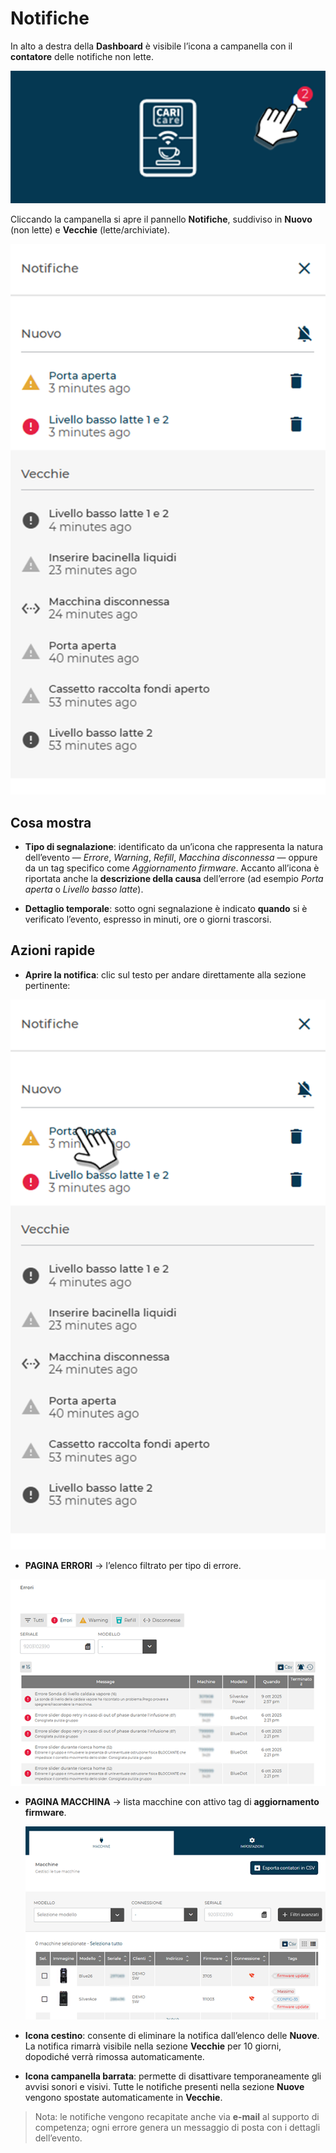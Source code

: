 # Notifiche

In alto a destra della **Dashboard** è visibile l’icona a campanella con il **contatore** delle notifiche non lette.

<kbd>![Alarm Notifiche](_images/notifiche.png)</kbd>

Cliccando la campanella si apre il pannello **Notifiche**, suddiviso in **Nuovo** (non lette) e **Vecchie** (lette/archiviate).

<kbd>![Pannello Notifiche](_images/notifiche-01.png)</kbd>

## Cosa mostra

* **Tipo di segnalazione**: identificato da un’icona che rappresenta la natura dell’evento — *Errore*, *Warning*, *Refill*, *Macchina disconnessa* — oppure da un tag specifico come *Aggiornamento firmware*.
  Accanto all’icona è riportata anche la **descrizione della causa** dell’errore (ad esempio *Porta aperta* o *Livello basso latte*).

* **Dettaglio temporale**: sotto ogni segnalazione è indicato **quando** si è verificato l’evento, espresso in minuti, ore o giorni trascorsi.


## Azioni rapide

* **Aprire la notifica**: clic sul testo per andare direttamente alla sezione pertinente:

<kbd>![Errori da notifica](_images/notifiche-02.png)</kbd>

  * **PAGINA ERRORI** → l’elenco filtrato per tipo di errore.

  <kbd>![Errori da notifica](_images/notifiche-03.png)</kbd>

  * **PAGINA MACCHINA** → lista macchine con attivo tag di **aggiornamento firmware**.

    <kbd>![Errori da notifica](_images/notifiche-04.png)</kbd>


* **Icona cestino**: consente di eliminare la notifica dall’elenco delle **Nuove**. La notifica rimarrà visibile nella sezione **Vecchie** per 10 giorni, dopodiché verrà rimossa automaticamente.
* **Icona campanella barrata**: permette di disattivare temporaneamente gli avvisi sonori e visivi. Tutte le notifiche presenti nella sezione **Nuove** vengono spostate automaticamente in **Vecchie**.

> Nota: le notifiche vengono recapitate anche via **e-mail** al supporto di competenza; ogni errore genera un messaggio di posta con i dettagli dell’evento.
